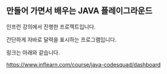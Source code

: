 ## 만들어 가면서 배우는 JAVA 플레이그라운드

인프런 강의에서 진행한 프로젝트입니다.   

간단하게 자바로 달력을 표시하는 프로그램입니다.   

링크는 아래와 같습니다.

https://www.inflearn.com/course/java-codesquad/dashboard

